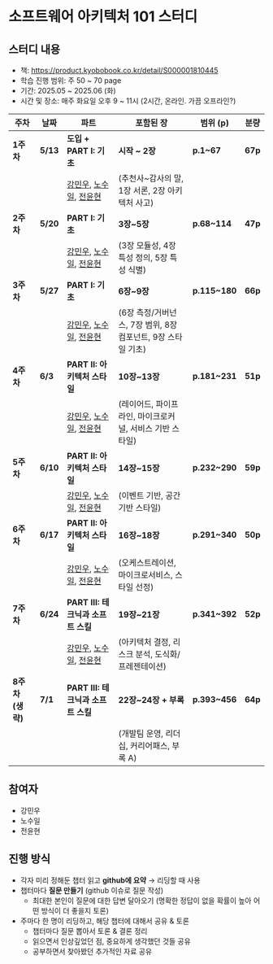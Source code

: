 # 소프트웨어 아키텍처 101 스터디
## 스터디 내용
- 책: https://product.kyobobook.co.kr/detail/S000001810445
- 학습 진행 범위: 주 50 ~ 70 page
- 기간: 2025.05 ~ 2025.06 (화)
- 시간 및 장소: 매주 화요일 오후 9 ~ 11시 (2시간, 온라인. 가끔 오프라인?)

| **주차** | **날짜** | **파트** | **포함된 장** | **범위 (p)** | **분량**
| --- | --- | --- | --- | --- | --- |
| **1주차** | **5/13** | **도입 + PART I: 기초** | **시작 ~ 2장** | **p.1~67** | **67p** |
|  |  | [강민우](./week01/), [노수일](./week01/), [전윤현](./week01/) | (추천사~감사의 말, 1장 서론, 2장 아키텍처 사고) |  |  |
| **2주차** | **5/20** | **PART I: 기초** | **3장~5장** | **p.68~114** | **47p** |
|  |  | [강민우](./week02/), [노수일](./week02/), [전윤현](./week02/) | (3장 모듈성, 4장 특성 정의, 5장 특성 식별) |  |  |
| **3주차** | **5/27** | **PART I: 기초** | **6장~9장** | **p.115~180** | **66p** |
|  |  | [강민우](./week03/), [노수일](./week03/), [전윤현](./week03/) | (6장 측정/거버넌스, 7장 범위, 8장 컴포넌트, 9장 스타일 기초) |  |  |
| **4주차** | **6/3** | **PART II: 아키텍처 스타일** | **10장~13장** | **p.181~231** | **51p** |
|  |  | [강민우](./week04/), [노수일](./week04/), [전윤현](./week04/) | (레이어드, 파이프라인, 마이크로커널, 서비스 기반 스타일) |  |  |
| **5주차** | **6/10** | **PART II: 아키텍처 스타일** | **14장~15장** | **p.232~290** | **59p** |
|  |  | [강민우](./week05/), [노수일](./week05/), [전윤현](./week05/) | (이벤트 기반, 공간 기반 스타일) |  |  |
| **6주차** | **6/17** | **PART II: 아키텍처 스타일** | **16장~18장** | **p.291~340** | **50p** |
|  |  | [강민우](./week06/), [노수일](./week06/), [전윤현](./week06/) | (오케스트레이션, 마이크로서비스, 스타일 선정) |  |  |
| **7주차** | **6/24** | **PART III: 테크닉과 소프트 스킬** | **19장~21장** | **p.341~392** | **52p** |
|  |  | [강민우](./week07/), [노수일](./week07/), [전윤현](./week07/) | (아키텍처 결정, 리스크 분석, 도식화/프레젠테이션) |  |  |
| **8주차 (생략)** | **7/1** | **PART III: 테크닉과 소프트 스킬** | **22장~24장 + 부록** | **p.393~456** | **64p** |
|  |  | | (개발팀 운영, 리더십, 커리어패스, 부록 A) |  |  |

## 참여자
- 강민우
- 노수일
- 전윤현

## 진행 방식
- 각자 미리 정해둔 챕터 읽고 **github에 요약** → 리딩할 때 사용
- 챕터마다 **질문 만들기** (github 이슈로 질문 작성)
    - 최대한 본인이 질문에 대한 답변 달아오기 (명확한 정답이 없을 확률이 높아 어떤 방식이 더 좋을지 토론)
- 주마다 한 명이 리딩하고, 해당 챕터에 대해서 공유 & 토론
    - 챕터마다 질문 뽑아서 토론 & 결론 정리
    - 읽으면서 인상깊었던 점, 중요하게 생각했던 것들 공유
    - 공부하면서 찾아봤던 추가적인 자료 공유
